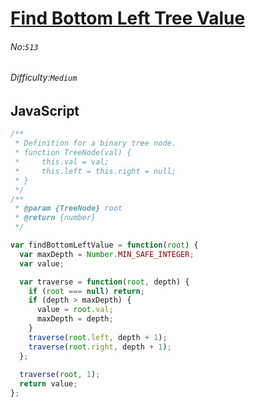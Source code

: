 # [Find Bottom Left Tree Value](https://leetcode.com/problems/find-bottom-left-tree-value/#/description)
###### No:`513`
###### Difficulty:`Medium`
## JavaScript


```js
/**
 * Definition for a binary tree node.
 * function TreeNode(val) {
 *     this.val = val;
 *     this.left = this.right = null;
 * }
 */
/**
 * @param {TreeNode} root
 * @return {number}
 */

var findBottomLeftValue = function(root) {
  var maxDepth = Number.MIN_SAFE_INTEGER;
  var value;

  var traverse = function(root, depth) {
    if (root === null) return;
    if (depth > maxDepth) {
      value = root.val;
      maxDepth = depth;
    }
    traverse(root.left, depth + 1);
    traverse(root.right, depth + 1);
  };
  
  traverse(root, 1);
  return value;
};

```
